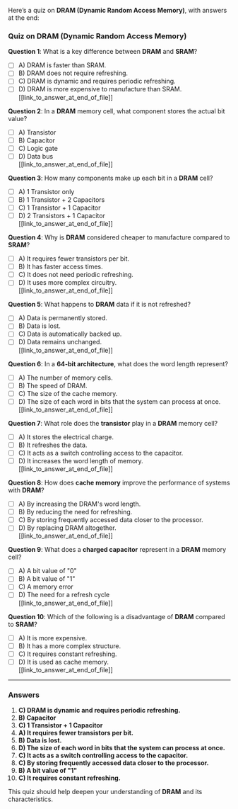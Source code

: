 Here’s a quiz on **DRAM (Dynamic Random Access Memory)**, with answers at the end:

### Quiz on DRAM (Dynamic Random Access Memory)

**Question 1**: What is a key difference between **DRAM** and **SRAM**?
- [ ] A) DRAM is faster than SRAM.
- [ ] B) DRAM does not require refreshing.
- [ ] C) DRAM is dynamic and requires periodic refreshing.
- [ ] D) DRAM is more expensive to manufacture than SRAM.  
[[link_to_answer_at_end_of_file]]

**Question 2**: In a **DRAM** memory cell, what component stores the actual bit value?
- [ ] A) Transistor
- [ ] B) Capacitor
- [ ] C) Logic gate
- [ ] D) Data bus  
[[link_to_answer_at_end_of_file]]

**Question 3**: How many components make up each bit in a **DRAM** cell?
- [ ] A) 1 Transistor only
- [ ] B) 1 Transistor + 2 Capacitors
- [ ] C) 1 Transistor + 1 Capacitor
- [ ] D) 2 Transistors + 1 Capacitor  
[[link_to_answer_at_end_of_file]]

**Question 4**: Why is **DRAM** considered cheaper to manufacture compared to **SRAM**?
- [ ] A) It requires fewer transistors per bit.
- [ ] B) It has faster access times.
- [ ] C) It does not need periodic refreshing.
- [ ] D) It uses more complex circuitry.  
[[link_to_answer_at_end_of_file]]

**Question 5**: What happens to **DRAM** data if it is not refreshed?
- [ ] A) Data is permanently stored.
- [ ] B) Data is lost.
- [ ] C) Data is automatically backed up.
- [ ] D) Data remains unchanged.  
[[link_to_answer_at_end_of_file]]

**Question 6**: In a **64-bit architecture**, what does the word length represent?
- [ ] A) The number of memory cells.
- [ ] B) The speed of DRAM.
- [ ] C) The size of the cache memory.
- [ ] D) The size of each word in bits that the system can process at once.  
[[link_to_answer_at_end_of_file]]

**Question 7**: What role does the **transistor** play in a **DRAM** memory cell?
- [ ] A) It stores the electrical charge.
- [ ] B) It refreshes the data.
- [ ] C) It acts as a switch controlling access to the capacitor.
- [ ] D) It increases the word length of memory.  
[[link_to_answer_at_end_of_file]]

**Question 8**: How does **cache memory** improve the performance of systems with **DRAM**?
- [ ] A) By increasing the DRAM's word length.
- [ ] B) By reducing the need for refreshing.
- [ ] C) By storing frequently accessed data closer to the processor.
- [ ] D) By replacing DRAM altogether.  
[[link_to_answer_at_end_of_file]]

**Question 9**: What does a **charged capacitor** represent in a **DRAM** memory cell?
- [ ] A) A bit value of "0"
- [ ] B) A bit value of "1"
- [ ] C) A memory error
- [ ] D) The need for a refresh cycle  
[[link_to_answer_at_end_of_file]]

**Question 10**: Which of the following is a disadvantage of **DRAM** compared to **SRAM**?
- [ ] A) It is more expensive.
- [ ] B) It has a more complex structure.
- [ ] C) It requires constant refreshing.
- [ ] D) It is used as cache memory.  
[[link_to_answer_at_end_of_file]]

---

### Answers
1. **C) DRAM is dynamic and requires periodic refreshing.**
2. **B) Capacitor**
3. **C) 1 Transistor + 1 Capacitor**
4. **A) It requires fewer transistors per bit.**
5. **B) Data is lost.**
6. **D) The size of each word in bits that the system can process at once.**
7. **C) It acts as a switch controlling access to the capacitor.**
8. **C) By storing frequently accessed data closer to the processor.**
9. **B) A bit value of "1"**
10. **C) It requires constant refreshing.**

This quiz should help deepen your understanding of **DRAM** and its characteristics.